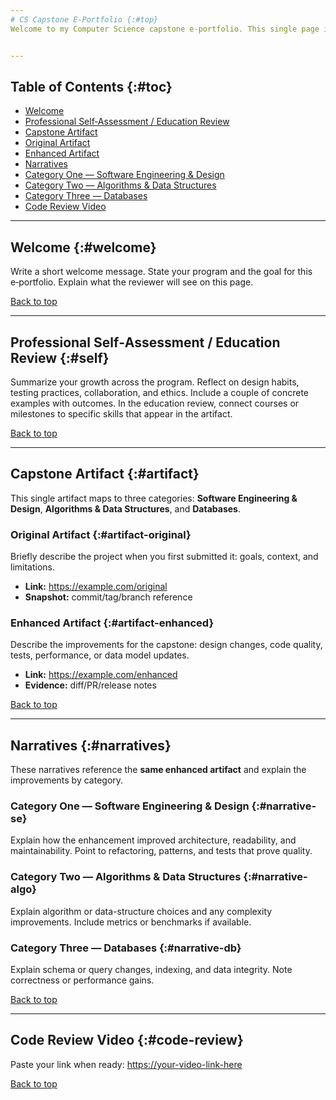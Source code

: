```yaml
---
# CS Capstone E‑Portfolio {:#top}
Welcome to my Computer Science capstone e‑portfolio. This single page includes a welcome message, my professional self‑assessment and education review, one artifact in its original and enhanced forms, narratives for three categories, and a slot for my code review video.


---
```

## Table of Contents {:#toc}
- [Welcome](#welcome)
- [Professional Self‑Assessment / Education Review](#self)
- [Capstone Artifact](#artifact)
- [Original Artifact](#artifact-original)
- [Enhanced Artifact](#artifact-enhanced)
- [Narratives](#narratives)
- [Category One — Software Engineering & Design](#narrative-se)
- [Category Two — Algorithms & Data Structures](#narrative-algo)
- [Category Three — Databases](#narrative-db)
- [Code Review Video](#code-review)


---
## Welcome {:#welcome}
Write a short welcome message. State your program and the goal for this e‑portfolio. Explain what the reviewer will see on this page.


[Back to top](#top)


---
## Professional Self‑Assessment / Education Review {:#self}
Summarize your growth across the program. Reflect on design habits, testing practices, collaboration, and ethics. Include a couple of concrete examples with outcomes. In the education review, connect courses or milestones to specific skills that appear in the artifact.


[Back to top](#top)


---
## Capstone Artifact {:#artifact}
This single artifact maps to three categories: **Software Engineering & Design**, **Algorithms & Data Structures**, and **Databases**.


### Original Artifact {:#artifact-original}
Briefly describe the project when you first submitted it: goals, context, and limitations.


- **Link:** <https://example.com/original>
- **Snapshot:** commit/tag/branch reference


### Enhanced Artifact {:#artifact-enhanced}
Describe the improvements for the capstone: design changes, code quality, tests, performance, or data model updates.


- **Link:** <https://example.com/enhanced>
- **Evidence:** diff/PR/release notes


[Back to top](#top)


---
## Narratives {:#narratives}
These narratives reference the **same enhanced artifact** and explain the improvements by category.


### Category One — Software Engineering & Design {:#narrative-se}
Explain how the enhancement improved architecture, readability, and maintainability. Point to refactoring, patterns, and tests that prove quality.


### Category Two — Algorithms & Data Structures {:#narrative-algo}
Explain algorithm or data-structure choices and any complexity improvements. Include metrics or benchmarks if available.


### Category Three — Databases {:#narrative-db}
Explain schema or query changes, indexing, and data integrity. Note correctness or performance gains.


[Back to top](#top)


---
## Code Review Video {:#code-review}
Paste your link when ready: <https://your-video-link-here>


<!-- To embed later, replace VIDEO_ID and remove the comment. Raw HTML is allowed in GitHub Pages Markdown. -->
<!--
<div style="aspect-ratio:16/9; max-width: 900px; margin: 0 auto;">
<iframe title="Code review video" src="https://www.youtube.com/embed/VIDEO_ID" width="100%" height="100%" frameborder="0" allowfullscreen></iframe>
</div>
-->


[Back to top](#top)
